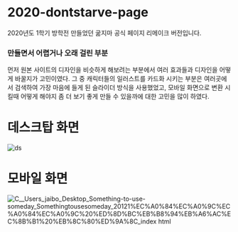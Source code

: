 # 2020-dontstarve-page
2020년도 1학기 방학전 만들었던 굶지마 공식 페이지 리메이크 버전입니다.

### 만들면서 어렵거나 오래 걸린 부분
먼저 원본 사이트의 디자인을 비슷하게 해보려는 부분에서 여러 효과들과 디자인을 어떻게 바꿀지가 고민이였다.
그 중 캐릭터들의 일러스트를 카드화 시키는 부분은 여러곳에서 검색하여 가장 마음에 들게 된 슬라이더 방식을 사용했었고,
모바일 화면으로 변환 시킬때 어떻게 해야지 좀 더 보기 좋게 만들 수 있을까에 대한 고민을 많이 하였다.

데스크탑 화면 
======
![ds](https://user-images.githubusercontent.com/55534787/98429238-d603b200-20e8-11eb-9064-fb44d2c4676c.jpg)

모바일 화면
======
![_C__Users_jaibo_Desktop_Something-to-use-someday_Somethingtousesomeday_20121%EC%A0%84%EC%A0%9C_%EC%A0%84%EC%A0%9C%20%ED%8D%BC%EB%B8%94%EB%A6%AC%EC%8B%B1%20%EB%8C%80%ED%9A%8C_index html](https://user-images.githubusercontent.com/55534787/102711268-9e00a900-42fb-11eb-9fef-532c1c736a6c.png)

